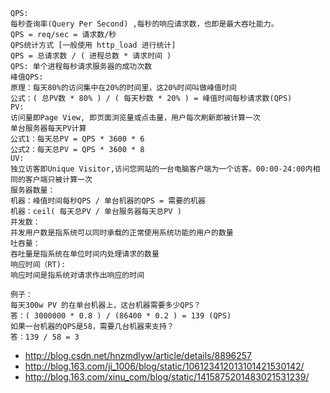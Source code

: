 ```
QPS:
每秒查询率(Query Per Second) ,每秒的响应请求数，也即是最大吞吐能力。
QPS = req/sec = 请求数/秒
QPS统计方式 [一般使用 http_load 进行统计]
QPS = 总请求数 / ( 进程总数 * 请求时间 )
QPS: 单个进程每秒请求服务器的成功次数
峰值QPS:
原理：每天80%的访问集中在20%的时间里，这20%时间叫做峰值时间
公式：( 总PV数 * 80% ) / ( 每天秒数 * 20% ) = 峰值时间每秒请求数(QPS)
PV:
访问量即Page View, 即页面浏览量或点击量，用户每次刷新即被计算一次
单台服务器每天PV计算
公式1：每天总PV = QPS * 3600 * 6
公式2：每天总PV = QPS * 3600 * 8
UV:
独立访客即Unique Visitor,访问您网站的一台电脑客户端为一个访客。00:00-24:00内相同的客户端只被计算一次
服务器数量：
机器：峰值时间每秒QPS / 单台机器的QPS = 需要的机器
机器：ceil( 每天总PV / 单台服务器每天总PV )
并发数：
并发用户数是指系统可以同时承载的正常使用系统功能的用户的数量
吐吞量：
吞吐量是指系统在单位时间内处理请求的数量
响应时间（RT):
响应时间是指系统对请求作出响应的时间

例子：
每天300w PV 的在单台机器上，这台机器需要多少QPS？
答：( 3000000 * 0.8 ) / (86400 * 0.2 ) = 139 (QPS)
如果一台机器的QPS是58，需要几台机器来支持？
答：139 / 58 = 3
```


- http://blog.csdn.net/hnzmdlyw/article/details/8896257
- http://blog.163.com/ji_1006/blog/static/106123412013101421530142/
- http://blog.163.com/xinu_com/blog/static/1415875201483021531239/
